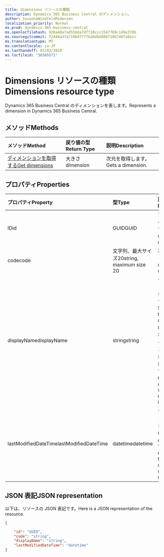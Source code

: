 ```yaml
---
title: dimensions リソースの種類
description: Dynamics 365 Business Central のディメンション。
author: SusanneWindfeldPedersen
localization_priority: Normal
ms.prod: dynamics-365-business-central
ms.openlocfilehash: 92ba48a7ad55b6a7dff28ccc1547769c149e378b
ms.sourcegitcommit: f2444a37a719b87777bdddbd086f106746fa0a1c
ms.translationtype: MT
ms.contentlocale: ja-JP
ms.lasthandoff: 03/02/2019
ms.locfileid: "30365571"
---
```

# <a name="dimensions-resource-type"></a><span data-ttu-id="504d7-103">Dimensions リソースの種類</span><span class="sxs-lookup"><span data-stu-id="504d7-103">Dimensions resource type</span></span>
<span data-ttu-id="504d7-104">Dynamics 365 Business Central のディメンションを表します。</span><span class="sxs-lookup"><span data-stu-id="504d7-104">Represents a dimension in Dynamics 365 Business Central.</span></span>

## <a name="methods"></a><span data-ttu-id="504d7-105">メソッド</span><span class="sxs-lookup"><span data-stu-id="504d7-105">Methods</span></span>
| <span data-ttu-id="504d7-106">メソッド</span><span class="sxs-lookup"><span data-stu-id="504d7-106">Method</span></span>       | <span data-ttu-id="504d7-107">戻り値の型</span><span class="sxs-lookup"><span data-stu-id="504d7-107">Return Type</span></span>  |<span data-ttu-id="504d7-108">説明</span><span class="sxs-lookup"><span data-stu-id="504d7-108">Description</span></span>|
|:-------------|:-------------|:----------|
|[<span data-ttu-id="504d7-109">ディメンションを取得する</span><span class="sxs-lookup"><span data-stu-id="504d7-109">Get dimensions</span></span>](../api/dynamics-dimension-get.md)|<span data-ttu-id="504d7-110">大きさ</span><span class="sxs-lookup"><span data-stu-id="504d7-110">dimension</span></span>|<span data-ttu-id="504d7-111">次元を取得します。</span><span class="sxs-lookup"><span data-stu-id="504d7-111">Gets a dimension.</span></span>|


## <a name="properties"></a><span data-ttu-id="504d7-112">プロパティ</span><span class="sxs-lookup"><span data-stu-id="504d7-112">Properties</span></span>
| <span data-ttu-id="504d7-113">プロパティ</span><span class="sxs-lookup"><span data-stu-id="504d7-113">Property</span></span>           | <span data-ttu-id="504d7-114">型</span><span class="sxs-lookup"><span data-stu-id="504d7-114">Type</span></span>                  |<span data-ttu-id="504d7-115">説明</span><span class="sxs-lookup"><span data-stu-id="504d7-115">Description</span></span>               |
|:-------------------|:----------------------|:-------------------------|
|<span data-ttu-id="504d7-116">ID</span><span class="sxs-lookup"><span data-stu-id="504d7-116">id</span></span>                  |<span data-ttu-id="504d7-117">GUID</span><span class="sxs-lookup"><span data-stu-id="504d7-117">GUID</span></span>                   |<span data-ttu-id="504d7-118">アイテムの一意の ID です。</span><span class="sxs-lookup"><span data-stu-id="504d7-118">The unique ID of the item.</span></span>|
|<span data-ttu-id="504d7-119">code</span><span class="sxs-lookup"><span data-stu-id="504d7-119">code</span></span>                |<span data-ttu-id="504d7-120">文字列、最大サイズ20</span><span class="sxs-lookup"><span data-stu-id="504d7-120">string, maximum size 20</span></span>|<span data-ttu-id="504d7-121">次元コード。</span><span class="sxs-lookup"><span data-stu-id="504d7-121">The dimension code.</span></span>       |
|<span data-ttu-id="504d7-122">displayName</span><span class="sxs-lookup"><span data-stu-id="504d7-122">displayName</span></span>         |<span data-ttu-id="504d7-123">string</span><span class="sxs-lookup"><span data-stu-id="504d7-123">string</span></span>                 |<span data-ttu-id="504d7-124">ディメンションの名前を指定します。</span><span class="sxs-lookup"><span data-stu-id="504d7-124">Specifies the dimension's name.</span></span> <span data-ttu-id="504d7-125">この名前は、ディメンションが使用される場所に表示されます。</span><span class="sxs-lookup"><span data-stu-id="504d7-125">This name will appear where the dimension is used.</span></span>|
|<span data-ttu-id="504d7-126">lastModifiedDateTime</span><span class="sxs-lookup"><span data-stu-id="504d7-126">lastModifiedDateTime</span></span>|<span data-ttu-id="504d7-127">datetime</span><span class="sxs-lookup"><span data-stu-id="504d7-127">datetime</span></span>               |<span data-ttu-id="504d7-128">ディメンションが変更された最後の datetime。</span><span class="sxs-lookup"><span data-stu-id="504d7-128">The last datetime the dimension was modified.</span></span>|  


## <a name="json-representation"></a><span data-ttu-id="504d7-129">JSON 表記</span><span class="sxs-lookup"><span data-stu-id="504d7-129">JSON representation</span></span>

<span data-ttu-id="504d7-130">以下は、リソースの JSON 表記です。</span><span class="sxs-lookup"><span data-stu-id="504d7-130">Here is a JSON representation of the resource.</span></span>


```json
{

    "id": "GUID",
    "code": "string",
    "displayName": "string",
    "lastModifiedDateTime": "datetime"
}
```

